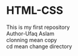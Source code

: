 # HTML-CSS
This is my first repository
<br>
Author-Ufaq Aslam 
<br>
clonning mean copy
<br>
cd mean change directory
